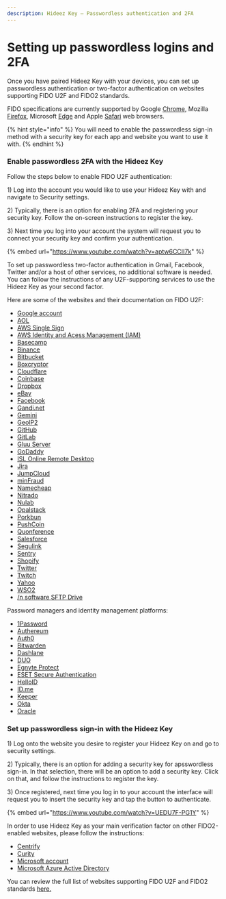 ```yaml
---
description: Hideez Key – Passwordless authentication and 2FA
---
```


# Setting up passwordless logins and 2FA

Once you have paired Hideez Key with your devices, you can set up passwordless authentication or two-factor authentication on websites supporting FIDO U2F and FIDO2 standards.

FIDO specifications are currently supported by Google [Chrome](https://blog.chromium.org/2018/09/chrome-70-beta-shape-detection-web.html), Mozilla [Firefox](https://blog.mozilla.org/blog/2018/05/09/firefox-gets-down-to-business-and-its-personal/), Microsoft [Edge](https://blogs.windows.com/msedgedev/2018/07/30/introducing-web-authentication-microsoft-edge/) and Apple [Safari](https://webkit.org/blog/8517/release-notes-for-safari-technology-preview-71/) web browsers.

{% hint style="info" %}
You will need to enable the passwordless sign-in method with a security key for each app and website you want to use it with.
{% endhint %}

### Enable passwordless 2FA with the Hideez Key

Follow the steps below to enable FIDO U2F authentication:

1\) Log into the account you would like to use your Hideez Key with and navigate to Security settings.&#x20;

2\) Typically, there is an option for enabling 2FA and registering your security key. Follow the on-screen instructions to register the key.&#x20;

3\) Next time you log into your account the system will request you to connect your security key and confirm your authentication.

{% embed url="https://www.youtube.com/watch?v=aptw6CCII7k" %}

To set up passwordless two-factor authentication in Gmail, Facebook, Twitter and/or a host of other services, no additional software is needed. You can follow the instructions of any U2F-supporting services to use the Hideez Key as your second factor.&#x20;

Here are some of the websites and their documentation on FIDO U2F:

* [Google account](https://support.google.com/accounts/answer/6103523)
* [AOL](https://help.aol.com/articles/2-step-verification-with-a-security-key)
* [AWS Single Sign](https://docs.aws.amazon.com/singlesignon/latest/userguide/user-device-registration.html)
* [AWS Identity and Acess Management (IAM)](https://docs.aws.amazon.com/IAM/latest/UserGuide/id_credentials_mfa_enable_u2f.html)
* [Basecamp](https://3.basecamp-help.com/article/443-two-factor-authentication-2fa#use-a-security-key)
* [Binance](https://www.binance.com/en/blog/351376985820852224/you-can-now-use-hardware-security-keys-on-binance)
* [Bitbucket](https://support.atlassian.com/bitbucket-cloud/docs/enable-two-step-verification/)
* [Boxcryptor](https://www.boxcryptor.com/ru/help/boxcryptor-account/windows/#two-factor-authentication)
* [Cloudflare](https://blog.cloudflare.com/cloudflare-now-supports-security-keys-with-web-authentication-webauthn/)
* [Coinbase](https://help.coinbase.com/en/coinbase/managing-my-account/verify-my-identity/using-and-managing-security-keys)
* [Dropbox](https://help.dropbox.com/account-access/enable-two-step-verification)
* [eBay](https://www.ebay.com/help/account/protecting-account/tips-keeping-ebay-account-secure?id=4872\&st=3\&pos=1\&query=Tips%20for%20keeping%20your%20eBay%20account%20secure\&intent=2%20factor\&lucenceai=lucenceai#section2)
* [Facebook](https://www.facebook.com/help/401566786855239)
* [Gandi.net](https://news.gandi.net/en/2017/10/u2f-now-available-on-gandiv5/)
* [Gemini](https://support.gemini.com/hc/en-us/articles/360044275792)
* [GeolP2](https://support.maxmind.com/two-factor-authentication-2fa-user-guide/)
* [GitHub](https://docs.github.com/en/github/authenticating-to-github/securing-your-account-with-two-factor-authentication-2fa/configuring-two-factor-authentication#configuring-two-factor-authentication-using-fido-u2f)
* [GitLab](https://docs.gitlab.com/ee/user/profile/account/two_factor_authentication.html#enable-2fa-via-u2f-device)
* [Gluu Server](https://gluu.org/docs/ce/authn-guide/U2F/)
* [GoDaddy](https://ua.godaddy.com/help/dodajte-aparatnij-klyuch-bezpeki-dlya-dvoetapnoyi-perevirki-31900)
* [ISL Online Remote Desktop](https://help.islonline.com/35746/286527)
* [Jira](https://aserve.atlassian.net/wiki/spaces/U2F/pages/746979329/How%2Bto%2Blog%2Bin%2Bwith%2B2FA%2Bfor%2BJira%2Busing%2BU2F%2Bdevice%2Bas%2Bauthentication%2Bsecond%2Bfactor)
* [JumpCloud](https://support.jumpcloud.com/support/s/article/Using-a-Security-Key-with-your-JumpCloud-User-Account)
* [minFraud](https://support.maxmind.com/two-factor-authentication-2fa-user-guide/)
* [Namecheap](https://www.namecheap.com/support/knowledgebase/article.aspx/10102/45/how-can-i-use-the-u2f-method-for-twofactor-authentication/)
* [Nitrado](https://server.nitrado.net/eng/news2/view/nitrado-highlighted-features-two-factor-authentication/)
* [Nulab](https://support.nulab.com/hc/en-us/articles/7732936736537-How-to-set-up-two-factor-authentication)
* [Opalstack](https://docs.opalstack.com/user-guide/your-account/#multi-factor-authentication)
* [Porkbun](https://kb.porkbun.com/article/119-how-to-secure-your-account-with-a-physical-security-key-using-webauthn)
* [PushCoin](https://kb.porkbun.com/article/119-how-to-secure-your-account-with-a-physical-security-key-using-webauthn)
* [Quonference](https://quonference.com/security-guide#yubikey)
* [Salesforce](https://help.salesforce.com/s/articleView?id=sf.security_u2f_register_security_key.htm\&type=5)
* [Segulink](https://segusoft.freshdesk.com/support/solutions/articles/19000117048-multi-faktor-authentifizierung-mfa-einrichten)
* [Sentry](https://blog.sentry.io/2016/06/22/introducing-2fa)
* [Shopify](https://help.shopify.com/en/manual/your-account/account-security/two-step-authentication#enable-two-step-authentication-with-security-keys)
* [Twitter](https://help.twitter.com/en/managing-your-account/two-factor-authentication#security-key)
* [Twitch](https://help.twitch.tv/s/article/two-factor-authentication?language=en_US)
* [Yahoo](https://help.yahoo.com/kb/-step-verification-security-key-sln35380.html)
* [WSO2](https://docs.wso2.com/display/IS560/Multi-factor+Authentication+using+FIDO)
* [/n software SFTP Drive](https://www.nsoftware.com/kb/articles/sftpdrive-authenticate.rst#seckey)

Password managers and identity management platforms:

* [1Password](https://support.1password.com/security-key/)
* [Authereum](https://medium.com/authereum/authereum-now-supports-hardware-security-keys-for-two-factor-authentication-2fa-dff699912b97?)
* [Auth0](https://auth0.com/docs/login/mfa/fido-authentication-with-webauthn/configure-webauthn-security-keys-for-mfa)
* [Bitwarden](https://bitwarden.com/help/article/setup-two-step-login-fido/)
* [Dashlane](https://support.dashlane.com/hc/en-us/articles/207051919#title3)
* [DUO](https://guide.duo.com/security-keys)
* [Egnyte Protect](https://helpdesk.egnyte.com/hc/en-us/articles/360040496691-Multifactor-Authentication-using-FIDO2-WebAuthn-)
* [ESET Secure Authentication](https://support.eset.com/en/kb3648-using-hard-tokens-with-eset-secure-authentication-7157)
* [HelloID](https://docs.helloid.com/hc/en-us/articles/360011028700-How-to-view-your-account-s-security-overview)
* [ID.me](https://help.id.me/hc/en-us/articles/360025737794-How-do-I-add-more-than-one-2-factor-authentication-2FA-method-to-my-ID-me-Account-)
* [Keeper](https://www.keepersecurity.com/ru_RU/support.html#q110)
* [Okta](https://www.yubico.com/us/works-with-yubikey/catalog/okta/)
* [Oracle](https://docs.oracle.com/en/cloud/paas/identity-cloud/uaids/configure-fido-security.html)

### Set up passwordless sign-in with the Hideez Key

1\) Log onto the website you desire to register your Hideez Key on and go to security settings.&#x20;

2\) Typically, there is an option for adding a security key for apsswordless sign-in. In that selection, there will be an option to add a security key. Click on that, and follow the instructions to register the key.&#x20;

3\) Once registered, next time you log in to your account the interface will request you to insert the security key and tap the button to authenticate.

{% embed url="https://www.youtube.com/watch?v=UEDU7F-PG1Y" %}

In order to use Hideez Key as your main verification factor on other FIDO2-enabled websites, please follow the instructions:

* [Centrify](https://docs.centrify.com/Content/CoreServices/Authenticate/U2FAuth.htm)
* [Curity](https://curity.io/resources/learn/webauthn-authenticator/)
* [Microsoft account](https://support.microsoft.com/en-us/windows/sign-in-to-your-microsoft-account-with-windows-hello-or-a-security-key-800a8c01-6b61-49f5-0660-c2159bea4d84)
* [Microsoft Azure Active Directory](https://docs.microsoft.com/en-us/azure/active-directory/authentication/concept-authentication-passwordless#fido2-security-keys)

You can review the full list of websites supporting FIDO U2F and FIDO2 standards [here.](https://hideez.com/pages/supported-services)

